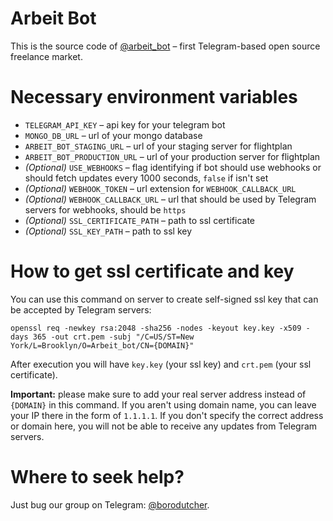# Arbeit Bot
This is the source code of [@arbeit_bot](https://telegram.me/arbeit_bot) – first Telegram-based open source freelance market.

# Necessary environment variables
* `TELEGRAM_API_KEY` – api key for your telegram bot
* `MONGO_DB_URL` – url of your mongo database
* `ARBEIT_BOT_STAGING_URL` – url of your staging server for flightplan
* `ARBEIT_BOT_PRODUCTION_URL` – url of your production server for flightplan
* *(Optional)* `USE_WEBHOOKS` – flag identifying if bot should use webhooks or should fetch updates every 1000 seconds, `false` if isn't set
* *(Optional)* `WEBHOOK_TOKEN` – url extension for `WEBHOOK_CALLBACK_URL`
* *(Optional)* `WEBHOOK_CALLBACK_URL` – url that should be used by Telegram servers for webhooks, should be `https`
* *(Optional)* `SSL_CERTIFICATE_PATH` – path to ssl certificate
* *(Optional)* `SSL_KEY_PATH` – path to ssl key

# How to get ssl certificate and key
You can use this command on server to create self-signed ssl key that can be accepted by Telegram servers:

`openssl req -newkey rsa:2048 -sha256 -nodes -keyout key.key -x509 -days 365 -out crt.pem -subj "/C=US/ST=New York/L=Brooklyn/O=Arbeit_bot/CN={DOMAIN}"`

After execution you will have `key.key` (your ssl key) and `crt.pem` (your ssl certificate).

**Important:** please make sure to add your real server address instead of `{DOMAIN}` in this command. If you aren't using domain name, you can leave your IP there in the form of `1.1.1.1`. If you don't specify the correct address or domain here, you will not be able to receive any updates from Telegram servers.

# Where to seek help?
Just bug our group on Telegram: [@borodutcher](https://telegram.me/borodutcher).
